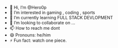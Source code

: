 - 👋 Hi, I’m @Hero0p
- 👀 I’m interested in gaming , coding , sports
- 🌱 I’m currently learning FULL STACK DEVLOPMENT
- 💞️ I’m looking to collaborate on ...
- 📫 How to reach me dont
- 😄 Pronouns: he/him
- ⚡ Fun fact: watch one piece.

<!---
Hero0p/Hero0p is a ✨ special ✨ repository because its `README.md` (this file) appears on your GitHub profile.
You can click the Preview link to take a look at your changes.
--->
